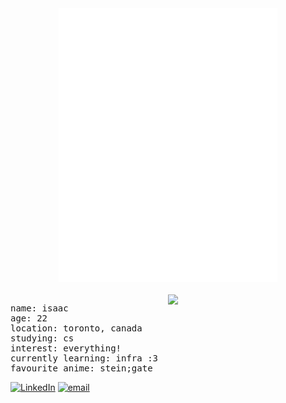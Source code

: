 <div align="center">
  <img src="assets/.inline_braille.svg" width="350" alt="braille art" />
  <br></br>

  <img align="right" width="50%" src="https://streak-stats.demolab.com?user=akuwuh&theme=radical&date_format=n%2Fj%5B%2FY%5D&border=EB545400&fire=FB4290&dates=AF83EBC0&stroke=530C5368&background=45%2C141421%2C0C0C13"/>

  <pre align="left">
name: isaac
age: 22
location: toronto, canada
studying: cs
interest: everything!
currently learning: infra :3
favourite anime: stein;gate</pre>
</div>

[![LinkedIn](https://img.shields.io/badge/LinkedIn-%230077B5.svg?logo=linkedin&logoColor=white)](https://linkedin.com/in/isaacnng) 
[![email](https://img.shields.io/badge/Email-D14836?logo=gmail&logoColor=white)](mailto:isaacnguyen0201@gmail.com)
  
<!--
<details>
  <summary>📕 Blog Posts</summary>
  <br />
</details>
</div>
-->




